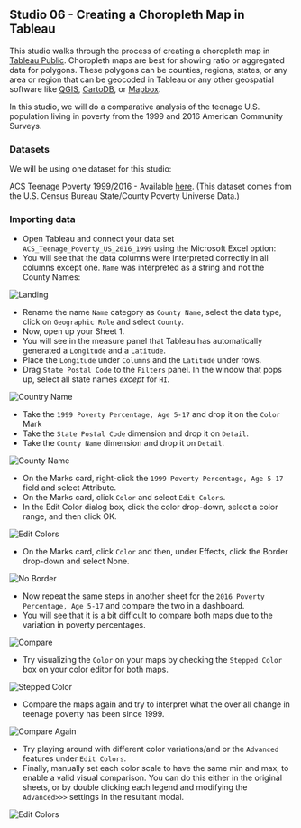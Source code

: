 ## Studio 06 - Creating a Choropleth Map in Tableau

This studio walks through the process of creating a choropleth map in [Tableau Public](https://public.tableau.com/s/). Choropleth maps are best for showing ratio or aggregated data for polygons. These polygons can be counties, regions, states, or any area or region that can be geocoded in Tableau or any other geospatial software like [QGIS](https://www.qgis.org/en/site/), [CartoDB](https://carto.com/students-access/), or [Mapbox](https://www.mapbox.com/). 

In this studio, we will do a comparative analysis of the teenage U.S. population living in poverty from the 1999 and 2016 American Community Surveys.

### Datasets

We will be using one dataset for this studio:

ACS Teenage Poverty 1999/2016 - Available [here](https://github.com/emilyfuhrman/datavis_design/blob/master/2019_Spring/Data/06/ACS_Teenage_Poverty_US_2016_1999.xls). (This dataset comes from the U.S. Census Bureau State/County Poverty Universe Data.)


### Importing data

* Open Tableau and connect your data set `ACS_Teenage_Poverty_US_2016_1999` using the Microsoft Excel option:
* You will see that the data columns were interpreted correctly in all columns except one. `Name` was interpreted as a string and not the County Names:

![Landing](https://github.com/emilyfuhrman/datavis_design/blob/master/2019_Spring/Studios/Images/06/01_Import.png)

* Rename the name `Name` category as `County Name`, select the data type, click on `Geographic Role` and select `County`.
* Now, open up your Sheet 1.
* You will see in the measure panel that Tableau has automatically generated a `Longitude` and a `Latitude`.
* Place the `Longitude` under `Columns` and the `Latitude` under rows.
* Drag `State Postal Code` to the `Filters` panel. In the window that pops up, select all state names _except_ for `HI`.

![Country Name](https://github.com/emilyfuhrman/datavis_design/blob/master/2019_Spring/Studios/Images/06/02_setFilter.png)

* Take the `1999 Poverty Percentage, Age 5-17` and drop it on the `Color` Mark
* Take the `State Postal Code` dimension and drop it on `Detail`.
* Take the `County Name` dimension and drop it on `Detail`. 

![County Name](https://github.com/emilyfuhrman/datavis_design/blob/master/2019_Spring/Studios/Images/06/03_countyName.png)

* On the Marks card, right-click the `1999 Poverty Percentage, Age 5-17` field and select Attribute.
* On the Marks card, click `Color` and select `Edit Colors`.
* In the Edit Color dialog box, click the color drop-down, select a color range, and then click OK. 

![Edit Colors](https://github.com/emilyfuhrman/datavis_design/blob/master/2019_Spring/Studios/Images/06/04_editColors.png)

* On the Marks card, click `Color` and then, under Effects, click the Border drop-down and select None. 

![No Border](https://github.com/emilyfuhrman/datavis_design/blob/master/2019_Spring/Studios/Images/06/05_noBorder.png)

* Now repeat the same steps in another sheet for the `2016 Poverty Percentage, Age 5-17` and compare the two in a dashboard.
* You will see that it is a bit difficult to compare both maps due to the variation in poverty percentages. 

![Compare](https://github.com/emilyfuhrman/datavis_design/blob/master/2019_Spring/Studios/Images/06/07_compare.png)

* Try visualizing the `Color` on your maps by checking the `Stepped Color` box on your color editor for both maps. 

![Stepped Color](https://github.com/emilyfuhrman/datavis_design/blob/master/2019_Spring/Studios/Images/06/07_steppedColor.png)

* Compare the maps again and try to interpret what the over all change in teenage poverty has been since 1999. 

![Compare Again](https://github.com/emilyfuhrman/datavis_design/blob/master/2019_Spring/Studios/Images/06/08_compareAgain.png)

* Try playing around with different color variations/and or the `Advanced` features under `Edit Colors`.
* Finally, manually set each color scale to have the same min and max, to enable a valid visual comparison. You can do this either in the original sheets, or by double clicking each legend and modifying the `Advanced>>>` settings in the resultant modal.

![Edit Colors](https://github.com/emilyfuhrman/datavis_design/blob/master/2019_Spring/Studios/Images/06/09_editColors.png)




